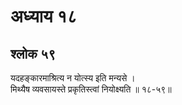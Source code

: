 # अध्याय १८

## श्लोक ५९

यदहङ्कारमाश्रित्य न योत्स्य इति मन्यसे ।<br>मिथ्यैष व्यवसायस्ते प्रकृतिस्त्वां नियोक्ष्यति ॥ १८-५९॥<br><br>

